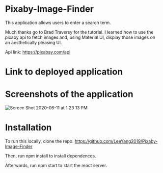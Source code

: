 # Pixaby-Image-Finder

This application allows users to enter a search term.

Much thanks go to Brad Traversy for the tutorial. I learned how to use the pixaby api to fetch images and, using Material UI, display those images on an aesthetically pleasing UI.

Api link: https://pixabay.com/api

# Link to deployed application

# Screenshots of the application

![Screen Shot 2020-06-11 at 1 23 13 PM](https://user-images.githubusercontent.com/46943342/84421345-6fd23c00-abe9-11ea-8cf7-464687d14a2b.png)

# Installation

To run this locally, clone the repo: https://github.com/LeeYang2019/Pixaby-Image-Finder

Then, run npm install to install dependences.

Afterwards, run npm start to start the react server.
